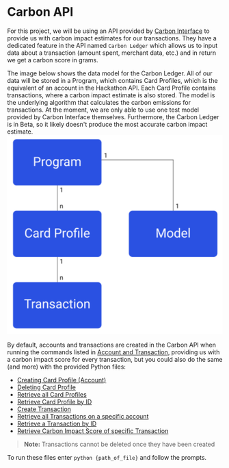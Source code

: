 # Carbon API

For this project, we will be using an API provided by [Carbon Interface](https://docs.carboninterface.com/#/) to provide us with carbon impact estimates for our transactions. They have a dedicated feature in the API named `Carbon Ledger` which allows us to input data about a transaction (amount spent, merchant data, etc.) and in return we get a carbon score in grams.

The image below shows the data model for the Carbon Ledger. All of our data will be stored in a Program, which contains Card Profiles, which is the equivalent of an account in the Hackathon API. Each Card Profile contains transactions, where a carbon impact estimate is also stored. The model is the underlying algorithm that calculates the carbon emissions for transactions. At the moment, we are only able to use one test model provided by Carbon Interface themselves. Furthermore, the Carbon Ledger is in Beta, so it likely doesn't produce the most accurate carbon impact estimate.
![Carbon Ledger Data Model](assets/carbon_ledger_data_model.png)

By default, accounts and transactions are created in the Carbon API when running the commands listed in [Account and Transaction](#Account-and-Transaction), providing us with a carbon impact score for every transaction, but you could also do the same (and more) with the provided Python files:

 - [Creating Card Profile (Account)](Carbon-API/create_card_profile.py)
 - [Deleting Card Profile](Carbon-API/delete_card_profile.py)
 - [Retrieve all Card Profiles](Carbon-API/get_all_card_profiles.py)
 - [Retrieve Card Profile by ID](Carbon-API/get_card_profile_by_id.py)
 - [Create Transaction](Carbon-API/add_transaction.py)
 - [Retrieve all Transactions on a specific account](Carbon-API/get_all_transactions.py)
 - [Retrieve a Transaction by ID](Carbon-API/get_transaction_by_id.py)
 - [Retrieve Carbon Impact Score of specific Transaction](Carbon-API/get_carbon_impact_from_transaction.py)

 > **Note:** Transactions cannot be deleted once they have been created

 To run these files enter `python {path_of_file}` and follow the prompts.